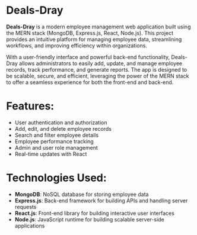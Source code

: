 # Deals-Dray

**Deals-Dray** is a modern employee management web application built using the MERN stack (MongoDB, Express.js, React, Node.js). This project provides an intuitive platform for managing employee data, streamlining workflows, and improving efficiency within organizations. 

With a user-friendly interface and powerful back-end functionality, Deals-Dray allows administrators to easily add, update, and manage employee records, track performance, and generate reports. The app is designed to be scalable, secure, and efficient, leveraging the power of the MERN stack to offer a seamless experience for both the front-end and back-end.

# Features:
- User authentication and authorization
- Add, edit, and delete employee records
- Search and filter employee details
- Employee performance tracking
- Admin and user role management
- Real-time updates with React

# Technologies Used:
- **MongoDB**: NoSQL database for storing employee data
- **Express.js**: Back-end framework for building APIs and handling server requests
- **React.js**: Front-end library for building interactive user interfaces
- **Node.js**: JavaScript runtime for building scalable server-side applications

